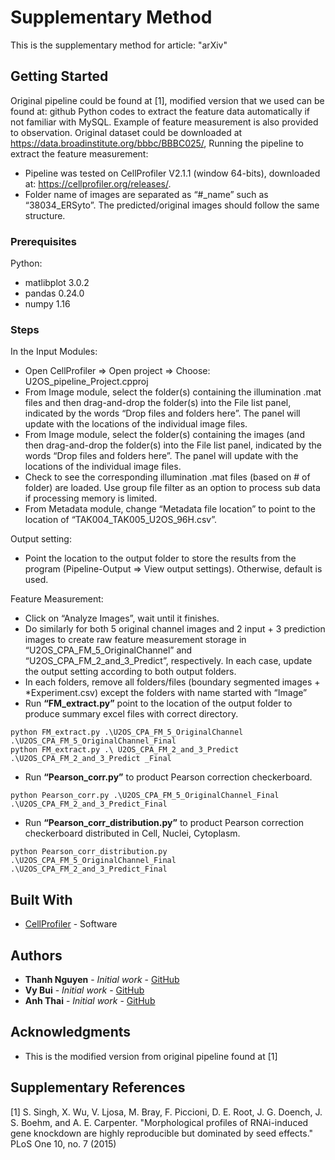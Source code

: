 # Supplementary Method

This is the supplementary method for article: "arXiv"

## Getting Started

Original pipeline could be found at [1], modified version that we used can be found at: github 
Python codes to extract the feature data automatically if not familiar with MySQL. Example of feature measurement is also provided to observation. 
Original dataset could be downloaded at https://data.broadinstitute.org/bbbc/BBBC025/,
Running the pipeline to extract the feature measurement:
-	Pipeline was tested on CellProfiler V2.1.1 (window 64-bits), downloaded at: https://cellprofiler.org/releases/.
-	Folder name of images are separated as “#_name” such as “38034_ERSyto”. The predicted/original images should follow the same structure. 


### Prerequisites
Python:
- matlibplot 3.0.2
- pandas 0.24.0
- numpy 1.16

### Steps

In the Input Modules:
-	Open CellProfiler => Open project => Choose: U2OS_pipeline_Project.cpproj
-	From Image module, select the folder(s) containing the illumination .mat files and then drag-and-drop the folder(s) into the File list panel, indicated by the words “Drop files and folders here”. The panel will update with the locations of the individual image files. 
-	From Image module, select the folder(s) containing the images (and then drag-and-drop the folder(s) into the File list panel, indicated by the words “Drop files and folders here”. The panel will update with the locations of the individual image files.
-	Check to see the corresponding illumination .mat files (based on # of folder) are loaded. Use group file filter as an option to process sub data if processing memory is limited.
-	From Metadata module, change “Metadata file location” to point to the location of “TAK004_TAK005_U2OS_96H.csv”.

Output setting:
-	Point the location to the output folder to store the results from the program (Pipeline-Output => View output settings). Otherwise, default is used.

Feature Measurement:
-	Click on “Analyze Images”, wait until it finishes.
-	Do similarly for both 5 original channel images and 2 input + 3 prediction images to create raw feature measurement storage in “U2OS_CPA_FM_5_OriginalChannel” and “U2OS_CPA_FM_2_and_3_Predict”, respectively. In each case, update the output setting according to both output folders. 
-	In each folders, remove all folders/files (boundary segmented images + *Experiment.csv) except the folders with name started with “Image”
-	Run **“FM_extract.py”** point to the location of the output folder to produce summary excel files with correct directory.

```
python FM_extract.py .\U2OS_CPA_FM_5_OriginalChannel .\U2OS_CPA_FM_5_OriginalChannel_Final
python FM_extract.py .\ U2OS_CPA_FM_2_and_3_Predict  .\U2OS_CPA_FM_2_and_3_Predict _Final
```
-	Run **“Pearson_corr.py”** to product Pearson correction checkerboard.
```
python Pearson_corr.py .\U2OS_CPA_FM_5_OriginalChannel_Final .\U2OS_CPA_FM_2_and_3_Predict_Final
```
-	Run **“Pearson_corr_distribution.py”** to product Pearson correction checkerboard distributed in Cell, Nuclei, Cytoplasm.
```
python Pearson_corr_distribution.py .\U2OS_CPA_FM_5_OriginalChannel_Final .\U2OS_CPA_FM_2_and_3_Predict_Final
```

## Built With

* [CellProfiler](https://cellprofiler.org/releases/) - Software

## Authors

* **Thanh Nguyen** - *Initial work* - [GitHub](https://github.com/32nguyen)
* **Vy Bui** - *Initial work* - [GitHub](https://github.com/01bui)
* **Anh Thai** - *Initial work* - [GitHub]()

## Acknowledgments

* This is the modified version from original pipeline found at [1]

## Supplementary References
[1] S. Singh, X. Wu, V. Ljosa, M. Bray, F. Piccioni, D. E. Root, J. G. Doench, J. S. Boehm, and A. E. Carpenter. "Morphological profiles of RNAi-induced gene knockdown are highly reproducible but dominated by seed effects." PLoS One 10, no. 7 (2015)

